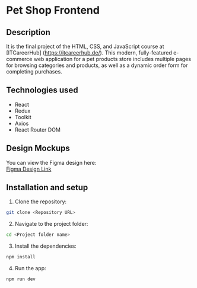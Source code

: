 # Pet Shop Frontend

## Description

It is the final project of the HTML, CSS, and JavaScript course at [ITCareerHub] (https://itcareerhub.de/). This modern, fully-featured e-commerce web application for a pet products store includes multiple pages for browsing categories and products, as well as a dynamic order form for completing purchases.

## Technologies used

- React
- Redux
- Toolkit
- Axios
- React Router DOM

## Design Mockups

You can view the Figma design here:  
[Figma Design Link](https://www.figma.com/design/R5vGrjpf5m65SGortGUpwT/Front-end-React-project-(Copy)-(Copy)?t=XuyJwYDE332uACrm-0)

## Installation and setup

1. Clone the repository:

```bash
git clone <Repository URL>
```

2. Navigate to the project folder:

```bash
cd <Project folder name>
```

3. Install the dependencies:

```bash
npm install
```

4. Run the app:

```bash
npm run dev
```